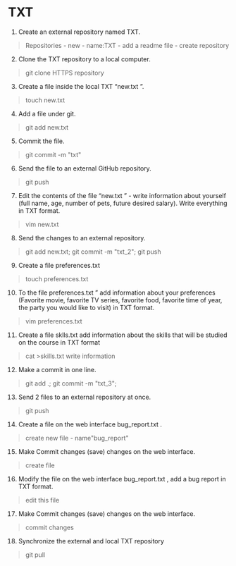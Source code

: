 # TXT
 1. Create an external repository named TXT.
 >Repositories - new - name:TXT - add a readme file - create repository
 2. Clone the TXT repository to a local computer.
 >git clone HTTPS repository
 3. Create a file inside the local TXT “new.txt ”.
 >touch new.txt
 4. Add a file under git.
 >git add new.txt
 5. Commit the file.
 >git commit -m "txt"
 6. Send the file to an external GitHub repository.
 >git push
 7. Edit the contents of the file “new.txt ” - write information about yourself (full name, age, number of pets, future desired salary). Write everything in TXT format.
 >vim new.txt
 8. Send the changes to an external repository.
 >git add new.txt; git commit -m "txt_2"; git push
 9. Create a file preferences.txt
 >touch preferences.txt
 10. To the file preferences.txt ” add information about your preferences (Favorite movie, favorite TV series, favorite food, favorite time of year, the party you would like to visit) in TXT format.
 > vim preferences.txt
 11. Create a file sklls.txt add information about the skills that will be studied on the course in TXT format
 > cat >skills.txt
 > write information
 12. Make a commit in one line.
 > git add .; git commit -m "txt_3";
 13. Send 2 files to an external repository at once.
 > git push
 14. Create a file on the web interface bug_report.txt .
 > create new file - name"bug_report"
 15. Make Commit changes (save) changes on the web interface.
 > create file
 16. Modify the file on the web interface bug_report.txt , add a bug report in TXT format.
 > edit this file
 17. Make Commit changes (save) changes on the web interface.
 > commit changes
 18. Synchronize the external and local TXT repository
 > git pull
